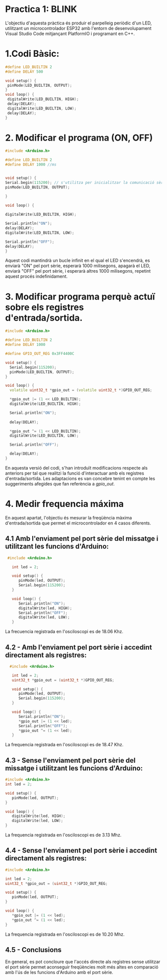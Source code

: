 # Practica 1: BLINK 
L'objectiu d'aquesta pràctica és produir el parpelleig periòdic d'un LED, utilitzant un microcontrolador ESP32 amb l'entorn de desenvolupament Visual Studio Code mitjançant PlatformIO i programant en C++.
# 1.Codi Bàsic:
```c++
#define LED_BUILTIN 2
#define DELAY 500

void setup() {
 pinMode(LED_BUILTIN, OUTPUT);
}
void loop() {
 digitalWrite(LED_BUILTIN, HIGH);
 delay(DELAY);
 digitalWrite(LED_BUILTIN, LOW);
 delay(DELAY);
}
```
# 2. Modificar el programa (ON, OFF)
```c++
#include <Arduino.h>

#define LED_BUILTIN 2
#define DELAY 1000 //ms


void setup() {
Serial.begin(115200); // s'utilitza per inicialitzar la comunicació sèrie entre l'Arduino i un altre dispositiu.
pinMode(LED_BUILTIN, OUTPUT);

}

void loop() {
    
digitalWrite(LED_BUILTIN, HIGH);

Serial.println("ON"); 
delay(DELAY);
digitalWrite(LED_BUILTIN, LOW);

Serial.println("OFF"); 
delay(DELAY);
}
```
Aquest codi mantindrà un bucle infinit en el qual el LED s'encendrà, es enviarà "ON" pel port sèrie, esperarà 1000 milisegons, apagarà el LED, enviarà "OFF" pel port sèrie, i esperarà altres 1000 milisegons, repetint aquest procés indefinidament.

# 3. Modificar programa perquè actuï sobre els registres d'entrada/sortida.
```c++
#include <Arduino.h>

#define LED_BUILTIN 2
#define DELAY 1000

#define GPIO_OUT_REG 0x3FF4400C

void setup() {
  Serial.begin(115200);
  pinMode(LED_BUILTIN, OUTPUT);
}

void loop() {
  volatile uint32_t *gpio_out = (volatile uint32_t *)GPIO_OUT_REG;

  *gpio_out |= (1 << LED_BUILTIN);
  digitalWrite(LED_BUILTIN, HIGH);

  Serial.println("ON");
  
  delay(DELAY);

  *gpio_out ^= (1 << LED_BUILTIN);
  digitalWrite(LED_BUILTIN, LOW);

  Serial.println("OFF");

  delay(DELAY);
}
```
En aquesta versió del codi, s'han introduït modificacions respecte als anteriors per tal que realitzi la funció d'interactuar amb els registres d'entrada/sortida. Les adaptacions es van concebre tenint en compte les suggeriments afegides que fan referència a *gpio_out*.


# 4. Medir frequencia máxima 
En aquest apartat, l'objectiu és mesurar la freqüència màxima d'entrada/sortida que permet el microcontrolador en 4 casos diferents.

## 4.1 Amb l'enviament pel port sèrie del missatge i utilitzant les funcions d'Arduino:
```c++
 #include <Arduino.h>

   int led = 2; 

   void setup() {                
      pinMode(led, OUTPUT);   
      Serial.begin(115200);
   }

   void loop() {
      Serial.println("ON");
      digitalWrite(led, HIGH);
      Serial.println("OFF");      
      digitalWrite(led, LOW);
   }

   ```
La frecuencia registrada en l'osciloscopi es de 18.06 Khz.

## 4.2 - Amb l'enviament pel port sèrie i accedint directament als registres:

```c++
  #include <Arduino.h>

   int led = 2;
   uint32_t *gpio_out = (uint32_t *)GPIO_OUT_REG;

   void setup() {                
      pinMode(led, OUTPUT);   
      Serial.begin(115200);
   }

   void loop() {
      Serial.println("ON");
      *gpio_out |= (1 << led);
      Serial.println("OFF");      
      *gpio_out ^= (1 << led);
   }
```
La frequencia registrada en l'osciloscopi es de 18.47 Khz.

## 4.3 - Sense l'enviament pel port sèrie del missatge i utilitzant les funcions d'Arduino:

```c++
#include <Arduino.h>
int led = 2; 

void setup() {                
   pinMode(led, OUTPUT);   
}

void loop() {
   digitalWrite(led, HIGH);
   digitalWrite(led, LOW);
}

```
La frequencia registrada en l'osciloscopi es de 3.13 Mhz.

## 4.4 - Sense l'enviament pel port sèrie i accedint directament als registres:

```c++
#include <Arduino.h>

int led = 2; 
uint32_t *gpio_out = (uint32_t *)GPIO_OUT_REG;

void setup() {                
   pinMode(led, OUTPUT);   
}

void loop() {
   *gpio_out |= (1 << led);
   *gpio_out ^= (1 << led);
}

```
 La frequencia registrada en l'osciloscopi es de 10.20 Mhz.
## 4.5 - Conclusions
 En general, es pot concloure que l'accés directe als registres sense utilitzar el port sèrie permet aconseguir freqüències  molt més altes en comparació amb l'ús de les funcions d'Arduino amb el port sèrie. 

